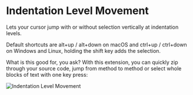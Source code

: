 # Indentation Level Movement

Lets your cursor jump with or without selection vertically at indentation levels.

Default shortcuts are alt+up / alt+down on macOS and ctrl+up / ctrl+down on Windows and Linux, holding the shift key adds the selection.

What is this good for, you ask? With this extension, you can quickly zip through your source code, jump from method to method or select whole blocks of text with one key press:

![Indentation Level Movement](https://github.com/kaiwood/vscode-indentation-level-movement/raw/master/images/indentation-level-movement.gif)

